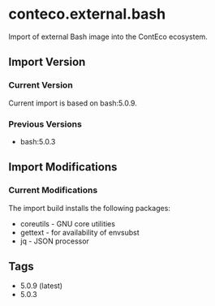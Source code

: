 # conteco.external.bash

Import of external Bash image into the ContEco ecosystem.

## Import Version

### Current Version

Current import is based on bash:5.0.9.

### Previous Versions

* bash:5.0.3

## Import Modifications

### Current Modifications

The import build installs the following packages:

* coreutils - GNU core utilities
* gettext - for availability of envsubst
* jq - JSON processor

## Tags

* 5.0.9 (latest)
* 5.0.3
